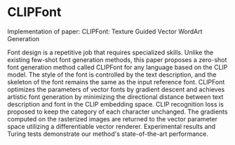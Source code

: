 # CLIPFont
Implementation of paper: CLIPFont: Texture Guided Vector WordArt Generation

Font design is a repetitive job that requires specialized skills. Unlike the existing few-shot font generation methods, this paper proposes a zero-shot font generation method called CLIPFont for any language based on the CLIP model. The style of the font is controlled by the text description, and the skeleton of the font remains the same as the input reference font. CLIPFont optimizes the parameters of vector fonts by gradient descent and achieves artistic font generation by minimizing the directional distance between text description and font in the CLIP embedding space. CLIP recognition loss is proposed to keep the category of each character unchanged. The gradients computed on the rasterized images are returned to the vector parameter space utilizing a differentiable vector renderer. Experimental results and Turing tests demonstrate our method's state-of-the-art performance.
